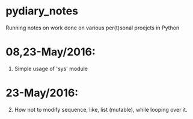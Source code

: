 # pydiary_notes
Running notes on work done on various per(t)sonal proejcts in Python 

08,23-May/2016:
===============
1. Simple usage of 'sys' module

23-May/2016:
============
2. How not to modify sequence, like, list (mutable), while looping over it.
